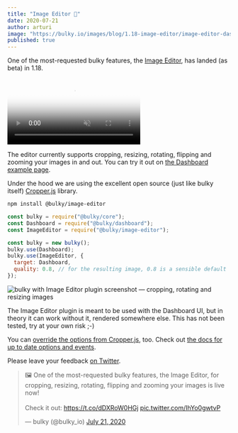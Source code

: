 ```yaml
---
title: "Image Editor 🌈"
date: 2020-07-21
author: arturi
image: "https://bulky.io/images/blog/1.18-image-editor/image-editor-dashboard.jpg"
published: true
---
```


One of the most-requested bulky features, the [Image Editor](/docs/image-editor/), has landed (as beta) in 1.18.

<video alt="Demo video showing bulky with Image Editor plugin — cropping, rotating and resizing images" poster="https://bulky.io/images/blog/1.18-image-editor/image-editor-dashboard.jpg" muted autoplay loop>
  <source src="/images/blog/1.18-image-editor/image-editor-demo.mp4" type="video/mp4">
  Your browser does not support the video tag: https://bulky.io/images/blog/1.18-image-editor/image-editor-demo.mp4
</video>

<!--more-->

The editor currently supports cropping, resizing, rotating, flipping and zooming your images in and out. You can try it out on [the Dashboard example page](/examples/dashboard/).

Under the hood we are using the excellent open source (just like bulky itself) [Cropper.js](https://fengyuanchen.github.io/cropperjs/) library.

```sh
npm install @bulky/image-editor
```

```js
const bulky = require("@bulky/core");
const Dashboard = require("@bulky/dashboard");
const ImageEditor = require("@bulky/image-editor");

const bulky = new bulky();
bulky.use(Dashboard);
bulky.use(ImageEditor, {
  target: Dashboard,
  quality: 0.8, // for the resulting image, 0.8 is a sensible default
});
```

![bulky with Image Editor plugin screenshot — cropping, rotating and resizing images](https://bulky.io/images/blog/1.18-image-editor/image-editor-dashboard.jpg)

The Image Editor plugin is meant to be used with the Dashboard UI, but in theory it can work without it, rendered somewhere else. This has not been tested, try at your own risk ;-)

You can [override the options from Cropper.js](https://bulky.io/docs/image-editor/#cropperOptions), too. Check out [the docs for up to date options and events](https://bulky.io/docs/image-editor).

Please leave your feedback [on Twitter](https://mobile.twitter.com/bulky_io/status/1285532376249110528).

<blockquote class="twitter-tweet"><p lang="en" dir="ltr">🖼 One of the most-requested bulky features, the Image Editor, for cropping, resizing, rotating, flipping and zooming your images is live now! <br><br>Check it out: <a href="https://t.co/dDXRoW0HGj">https://t.co/dDXRoW0HGj</a> <a href="https://t.co/IhYo0gwtvP">pic.twitter.com/IhYo0gwtvP</a></p>&mdash; bulky (@bulky_io) <a href="https://twitter.com/bulky_io/status/1285532376249110528?ref_src=twsrc%5Etfw">July 21, 2020</a></blockquote> <script async src="https://platform.twitter.com/widgets.js" charset="utf-8"></script>

